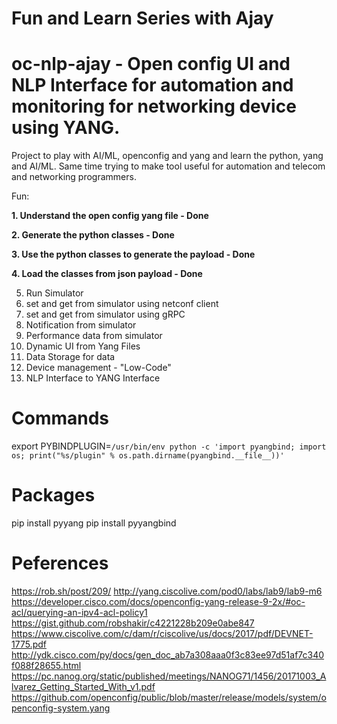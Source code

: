 # Fun and Learn Series with Ajay

# oc-nlp-ajay - Open config UI and NLP Interface for automation and monitoring for networking device using YANG.

Project to play with AI/ML, openconfig and yang and learn the python, yang and AI/ML.
Same time trying to make tool useful for automation and telecom and networking programmers. 

Fun:

**1.  Understand the open config yang file - Done**

**2.  Generate the python classes - Done**

**3.  Use the python classes to generate the payload - Done**

**4.  Load the classes from json payload - Done**

5.  Run Simulator
6.  set and get from simulator using netconf client
7.  set and get from simulator using  gRPC
8.  Notification from simulator
9.  Performance data from simulator
10. Dynamic UI from Yang Files
11. Data Storage for data
12. Device management - "Low-Code"
13. NLP Interface to YANG Interface



# Commands
export PYBINDPLUGIN=`/usr/bin/env python -c 'import pyangbind; import os; print("%s/plugin" % os.path.dirname(pyangbind.__file__))'`


# Packages
pip install pyyang
pip install pyyangbind

# Peferences

https://rob.sh/post/209/
http://yang.ciscolive.com/pod0/labs/lab9/lab9-m6
https://developer.cisco.com/docs/openconfig-yang-release-9-2x/#oc-acl/querying-an-ipv4-acl-policy1
https://gist.github.com/robshakir/c4221228b209e0abe847
https://www.ciscolive.com/c/dam/r/ciscolive/us/docs/2017/pdf/DEVNET-1775.pdf
http://ydk.cisco.com/py/docs/gen_doc_ab7a308aaa0f3c83ee97d51af7c340f088f28655.html
https://pc.nanog.org/static/published/meetings/NANOG71/1456/20171003_Alvarez_Getting_Started_With_v1.pdf
https://github.com/openconfig/public/blob/master/release/models/system/openconfig-system.yang
